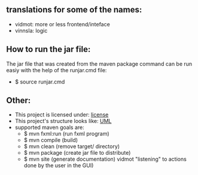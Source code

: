 
## translations for some of the names:
 - vidmot: more or less frontend/inteface
 - vinnsla: logic

## How to run the jar file:
The jar file that was created from the maven package
command can be run easiy with the help of the runjar.cmd
file:

 - $ source runjar.cmd

## Other:
 - This project is licensed under: [license](LICENSE.md)
 - This project's structure looks like: [UML](diagram.png)
 - supported maven goals are:
   - $ mvn fxml:run (run fxml program)
   - $ mvn compile (build)
   - $ mvn clean (remove target/ directory)
   - $ mvn package (create jar file to distribute)
   - $ mvn site (generate documentation)
vidmot "listening" to actions done by the user in the GUI)